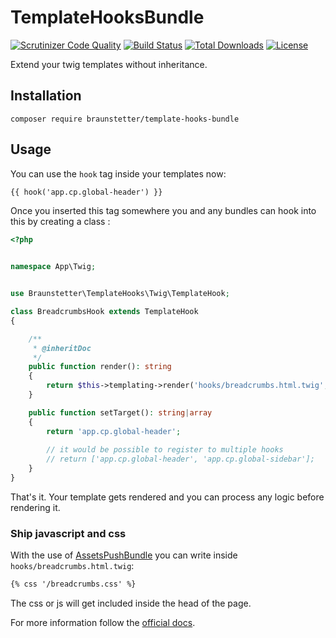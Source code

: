 # TemplateHooksBundle

[![Scrutinizer Code Quality](https://scrutinizer-ci.com/g/Braunstetter/TemplateHooksBundle/badges/quality-score.png?b=main)](https://scrutinizer-ci.com/g/Braunstetter/TemplateHooksBundle/?branch=main)
[![Build Status](https://app.travis-ci.com/Braunstetter/TemplateHooksBundle.svg?branch=main)](https://app.travis-ci.com/Braunstetter/TemplateHooksBundle)
[![Total Downloads](http://poser.pugx.org/braunstetter/template-hooks-bundle/downloads)](https://packagist.org/packages/braunstetter/template-hooks-bundle)
[![License](http://poser.pugx.org/braunstetter/template-hooks-bundle/license)](https://packagist.org/packages/braunstetter/template-hooks-bundle)

Extend your twig templates without inheritance.

## Installation

`composer require braunstetter/template-hooks-bundle`

## Usage

You can use the `hook` tag inside your templates now:

```html
{{ hook('app.cp.global-header') }}
```

Once you inserted this tag somewhere you and any bundles can hook into this by creating a class :

```php
<?php


namespace App\Twig;


use Braunstetter\TemplateHooks\Twig\TemplateHook;

class BreadcrumbsHook extends TemplateHook
{

    /**
     * @inheritDoc
     */
    public function render(): string
    {
        return $this->templating->render('hooks/breadcrumbs.html.twig', $this->context);
    }

    public function setTarget(): string|array
    {
        return 'app.cp.global-header';
        
        // it would be possible to register to multiple hooks
        // return ['app.cp.global-header', 'app.cp.global-sidebar'];
    }
}
```

That's it. Your template gets rendered and you can process any logic before rendering it.

### Ship javascript and css

With the use of [AssetsPushBundle](https://github.com/Braunstetter/assets-push-bundle) you can write
inside `hooks/breadcrumbs.html.twig`:

```html
{% css '/breadcrumbs.css' %}
```

The css or js will get included inside the head of the page.

For more information follow the [official docs](https://github.com/Braunstetter/assets-push-bundle).